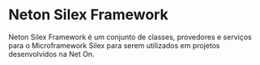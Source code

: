 Neton Silex Framework
=====================
Neton Silex Framework é um conjunto de classes, provedores e serviços para o Microframework Silex para serem
utilizados em projetos desenvolvidos na Net On.